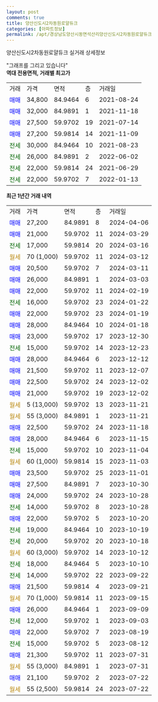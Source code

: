 ```yaml
---
layout: post
comments: true
title: 양산신도시2차동원로얄듀크
categories: [아파트정보]
permalink: /apt/경상남도양산시동면석산리양산신도시2차동원로얄듀크
---
```


양산신도시2차동원로얄듀크 실거래 상세정보

<script type="text/javascript">
  google.charts.load('current', {'packages':['line', 'corechart']});
  google.charts.setOnLoadCallback(drawChart);

  function drawChart() {
    var data = new google.visualization.DataTable();
    data.addColumn('date', '거래일');
    data.addColumn('number', "매매");
    data.addColumn('number', "전세");
    data.addColumn('number', "전매");

    data.addRows([[new Date(Date.parse("2024-04-06")), 27200, null, null], [new Date(Date.parse("2024-03-29")), 21000, null, null], [new Date(Date.parse("2024-03-16")), null, 17000, null], [new Date(Date.parse("2024-03-12")), null, null, null], [new Date(Date.parse("2024-03-11")), 20500, null, null], [new Date(Date.parse("2024-03-03")), 26000, null, null], [new Date(Date.parse("2024-02-19")), 22000, null, null], [new Date(Date.parse("2024-01-22")), null, 16000, null], [new Date(Date.parse("2024-01-19")), 22000, null, null], [new Date(Date.parse("2024-01-18")), 28000, null, null], [new Date(Date.parse("2023-12-30")), 23000, null, null], [new Date(Date.parse("2023-12-23")), null, 15000, null], [new Date(Date.parse("2023-12-12")), 28000, null, null], [new Date(Date.parse("2023-12-07")), 21500, null, null], [new Date(Date.parse("2023-12-02")), 22500, null, null], [new Date(Date.parse("2023-12-02")), 21000, null, null], [new Date(Date.parse("2023-11-21")), null, null, null], [new Date(Date.parse("2023-11-21")), null, null, null], [new Date(Date.parse("2023-11-18")), 22500, null, null], [new Date(Date.parse("2023-11-15")), 28000, null, null], [new Date(Date.parse("2023-11-04")), null, 15000, null], [new Date(Date.parse("2023-11-03")), null, null, null], [new Date(Date.parse("2023-11-01")), 23500, null, null], [new Date(Date.parse("2023-10-30")), 27500, null, null], [new Date(Date.parse("2023-10-28")), 24000, null, null], [new Date(Date.parse("2023-10-28")), null, 14000, null], [new Date(Date.parse("2023-10-20")), 22000, null, null], [new Date(Date.parse("2023-10-19")), null, 19000, null], [new Date(Date.parse("2023-10-18")), null, 20000, null], [new Date(Date.parse("2023-10-12")), null, null, null], [new Date(Date.parse("2023-10-10")), null, 18000, null], [new Date(Date.parse("2023-09-22")), null, 14000, null], [new Date(Date.parse("2023-09-21")), 21500, null, null], [new Date(Date.parse("2023-09-15")), null, null, null], [new Date(Date.parse("2023-09-09")), 26000, null, null], [new Date(Date.parse("2023-09-03")), null, 12000, null], [new Date(Date.parse("2023-08-19")), 22000, null, null], [new Date(Date.parse("2023-08-12")), null, 15000, null], [new Date(Date.parse("2023-07-31")), 21300, null, null], [new Date(Date.parse("2023-07-31")), null, null, null], [new Date(Date.parse("2023-07-22")), 21100, null, null], [new Date(Date.parse("2023-07-22")), null, null, null]]);

    var options = {
      hAxis: {
        format: 'yyyy/MM/dd'
      },    
      lineWidth: 0,
      pointsVisible: true,    
      title: '최근 1년간 유형별 실거래가 분포',
      legend: { position: 'bottom' }
    };

    var formatter = new google.visualization.NumberFormat({pattern:'###,###'} );
    formatter.format(data, 1);
    formatter.format(data, 2);
    
    setTimeout(function() {
        var chart = new google.visualization.LineChart(document.getElementById('columnchart_material'));
        chart.draw(data, (options));
        document.getElementById('loading').style.display = 'none';
    }, 200);
  }
</script>


<div id="loading" style="z-index:20; display: block; margin-left: 0px">"그래프를 그리고 있습니다"</div>
<div id="columnchart_material" style="width: 95%; margin-left: 0px; display: block"></div>
<!-- contents start -->
<b>역대 전용면적, 거래별 최고가</b>
<table class="sortable">
    <tr>
      <td>거래</td>
      <td>가격</td>
      <td>면적</td>
      <td>층</td>
      <td>거래일</td>
    </tr>
        <tr>
          <td><a style="color: blue">매매</a></td>
          <td>34,800</td>
          <td>84.9464</td>
          <td>6</td>
          <td>2021-08-24</td>
        </tr>            <tr>
          <td><a style="color: blue">매매</a></td>
          <td>32,000</td>
          <td>84.9891</td>
          <td>1</td>
          <td>2021-11-18</td>
        </tr>            <tr>
          <td><a style="color: blue">매매</a></td>
          <td>27,500</td>
          <td>59.9702</td>
          <td>19</td>
          <td>2021-07-14</td>
        </tr>            <tr>
          <td><a style="color: blue">매매</a></td>
          <td>27,200</td>
          <td>59.9814</td>
          <td>14</td>
          <td>2021-11-09</td>
        </tr>        
        <tr>
              <td><a style="color: darkgreen">전세</a></td>
              <td>30,000</td>
              <td>84.9464</td>
              <td>10</td>
              <td>2021-08-23</td>
            </tr>            <tr>
              <td><a style="color: darkgreen">전세</a></td>
              <td>26,000</td>
              <td>84.9891</td>
              <td>2</td>
              <td>2022-06-02</td>
            </tr>            <tr>
              <td><a style="color: darkgreen">전세</a></td>
              <td>22,000</td>
              <td>59.9814</td>
              <td>24</td>
              <td>2021-06-29</td>
            </tr>            <tr>
              <td><a style="color: darkgreen">전세</a></td>
              <td>22,000</td>
              <td>59.9702</td>
              <td>7</td>
              <td>2022-01-13</td>
            </tr>        
    
</table>

<b>최근 1년간 거래 내역</b>

<table class="sortable">
    <tr>
      <td>거래</td>
      <td>가격</td>
      <td>면적</td>
      <td>층</td>
      <td>거래일</td>
    </tr>
    <tr>
      <td><a style="color: blue">매매</a></td>
      <td>27,200</td>
      <td>84.9891</td>
      <td>8</td>
      <td>2024-04-06</td>
    </tr>          <tr>
      <td><a style="color: blue">매매</a></td>
      <td>21,000</td>
      <td>59.9702</td>
      <td>11</td>
      <td>2024-03-29</td>
    </tr>          <tr>
      <td><a style="color: darkgreen">전세</a></td>
      <td>17,000</td>
      <td>59.9814</td>
      <td>20</td>
      <td>2024-03-16</td>
    </tr>          <tr>
      <td><a style="color: darkgoldenrod">월세</a></td>
      <td>70 (1,000)</td>
      <td>59.9702</td>
      <td>11</td>
      <td>2024-03-12</td>
    </tr>          <tr>
      <td><a style="color: blue">매매</a></td>
      <td>20,500</td>
      <td>59.9702</td>
      <td>7</td>
      <td>2024-03-11</td>
    </tr>          <tr>
      <td><a style="color: blue">매매</a></td>
      <td>26,000</td>
      <td>84.9891</td>
      <td>1</td>
      <td>2024-03-03</td>
    </tr>          <tr>
      <td><a style="color: blue">매매</a></td>
      <td>22,000</td>
      <td>59.9702</td>
      <td>11</td>
      <td>2024-02-19</td>
    </tr>          <tr>
      <td><a style="color: darkgreen">전세</a></td>
      <td>16,000</td>
      <td>59.9702</td>
      <td>23</td>
      <td>2024-01-22</td>
    </tr>          <tr>
      <td><a style="color: blue">매매</a></td>
      <td>22,000</td>
      <td>59.9702</td>
      <td>23</td>
      <td>2024-01-19</td>
    </tr>          <tr>
      <td><a style="color: blue">매매</a></td>
      <td>28,000</td>
      <td>84.9464</td>
      <td>10</td>
      <td>2024-01-18</td>
    </tr>          <tr>
      <td><a style="color: blue">매매</a></td>
      <td>23,000</td>
      <td>59.9702</td>
      <td>17</td>
      <td>2023-12-30</td>
    </tr>          <tr>
      <td><a style="color: darkgreen">전세</a></td>
      <td>15,000</td>
      <td>59.9702</td>
      <td>14</td>
      <td>2023-12-23</td>
    </tr>          <tr>
      <td><a style="color: blue">매매</a></td>
      <td>28,000</td>
      <td>84.9464</td>
      <td>6</td>
      <td>2023-12-12</td>
    </tr>          <tr>
      <td><a style="color: blue">매매</a></td>
      <td>21,500</td>
      <td>59.9702</td>
      <td>11</td>
      <td>2023-12-07</td>
    </tr>          <tr>
      <td><a style="color: blue">매매</a></td>
      <td>22,500</td>
      <td>59.9702</td>
      <td>24</td>
      <td>2023-12-02</td>
    </tr>          <tr>
      <td><a style="color: blue">매매</a></td>
      <td>21,000</td>
      <td>59.9702</td>
      <td>19</td>
      <td>2023-12-02</td>
    </tr>          <tr>
      <td><a style="color: darkgoldenrod">월세</a></td>
      <td>5 (13,000)</td>
      <td>59.9702</td>
      <td>13</td>
      <td>2023-11-21</td>
    </tr>          <tr>
      <td><a style="color: darkgoldenrod">월세</a></td>
      <td>55 (3,000)</td>
      <td>84.9891</td>
      <td>1</td>
      <td>2023-11-21</td>
    </tr>          <tr>
      <td><a style="color: blue">매매</a></td>
      <td>22,500</td>
      <td>59.9702</td>
      <td>24</td>
      <td>2023-11-18</td>
    </tr>          <tr>
      <td><a style="color: blue">매매</a></td>
      <td>28,000</td>
      <td>84.9464</td>
      <td>6</td>
      <td>2023-11-15</td>
    </tr>          <tr>
      <td><a style="color: darkgreen">전세</a></td>
      <td>15,000</td>
      <td>59.9702</td>
      <td>10</td>
      <td>2023-11-04</td>
    </tr>          <tr>
      <td><a style="color: darkgoldenrod">월세</a></td>
      <td>60 (1,000)</td>
      <td>59.9814</td>
      <td>15</td>
      <td>2023-11-03</td>
    </tr>          <tr>
      <td><a style="color: blue">매매</a></td>
      <td>23,500</td>
      <td>59.9702</td>
      <td>25</td>
      <td>2023-11-01</td>
    </tr>          <tr>
      <td><a style="color: blue">매매</a></td>
      <td>27,500</td>
      <td>84.9891</td>
      <td>7</td>
      <td>2023-10-30</td>
    </tr>          <tr>
      <td><a style="color: blue">매매</a></td>
      <td>24,000</td>
      <td>59.9702</td>
      <td>24</td>
      <td>2023-10-28</td>
    </tr>          <tr>
      <td><a style="color: darkgreen">전세</a></td>
      <td>14,000</td>
      <td>59.9702</td>
      <td>8</td>
      <td>2023-10-28</td>
    </tr>          <tr>
      <td><a style="color: blue">매매</a></td>
      <td>22,000</td>
      <td>59.9702</td>
      <td>5</td>
      <td>2023-10-20</td>
    </tr>          <tr>
      <td><a style="color: darkgreen">전세</a></td>
      <td>19,000</td>
      <td>84.9464</td>
      <td>10</td>
      <td>2023-10-19</td>
    </tr>          <tr>
      <td><a style="color: darkgreen">전세</a></td>
      <td>20,000</td>
      <td>59.9702</td>
      <td>20</td>
      <td>2023-10-18</td>
    </tr>          <tr>
      <td><a style="color: darkgoldenrod">월세</a></td>
      <td>60 (3,000)</td>
      <td>59.9702</td>
      <td>14</td>
      <td>2023-10-12</td>
    </tr>          <tr>
      <td><a style="color: darkgreen">전세</a></td>
      <td>18,000</td>
      <td>84.9464</td>
      <td>5</td>
      <td>2023-10-10</td>
    </tr>          <tr>
      <td><a style="color: darkgreen">전세</a></td>
      <td>14,000</td>
      <td>59.9702</td>
      <td>22</td>
      <td>2023-09-22</td>
    </tr>          <tr>
      <td><a style="color: blue">매매</a></td>
      <td>21,500</td>
      <td>59.9814</td>
      <td>4</td>
      <td>2023-09-21</td>
    </tr>          <tr>
      <td><a style="color: darkgoldenrod">월세</a></td>
      <td>70 (1,000)</td>
      <td>59.9814</td>
      <td>11</td>
      <td>2023-09-15</td>
    </tr>          <tr>
      <td><a style="color: blue">매매</a></td>
      <td>26,000</td>
      <td>84.9464</td>
      <td>1</td>
      <td>2023-09-09</td>
    </tr>          <tr>
      <td><a style="color: darkgreen">전세</a></td>
      <td>12,000</td>
      <td>59.9702</td>
      <td>1</td>
      <td>2023-09-03</td>
    </tr>          <tr>
      <td><a style="color: blue">매매</a></td>
      <td>22,000</td>
      <td>59.9702</td>
      <td>7</td>
      <td>2023-08-19</td>
    </tr>          <tr>
      <td><a style="color: darkgreen">전세</a></td>
      <td>15,000</td>
      <td>59.9702</td>
      <td>5</td>
      <td>2023-08-12</td>
    </tr>          <tr>
      <td><a style="color: blue">매매</a></td>
      <td>21,300</td>
      <td>59.9702</td>
      <td>11</td>
      <td>2023-07-31</td>
    </tr>          <tr>
      <td><a style="color: darkgoldenrod">월세</a></td>
      <td>55 (3,000)</td>
      <td>84.9891</td>
      <td>1</td>
      <td>2023-07-31</td>
    </tr>          <tr>
      <td><a style="color: blue">매매</a></td>
      <td>21,100</td>
      <td>59.9702</td>
      <td>2</td>
      <td>2023-07-22</td>
    </tr>          <tr>
      <td><a style="color: darkgoldenrod">월세</a></td>
      <td>55 (2,500)</td>
      <td>59.9814</td>
      <td>24</td>
      <td>2023-07-22</td>
    </tr>      </table>
<!-- contents end -->    

